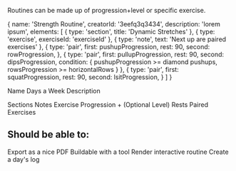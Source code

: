 Routines can be made up of progression+level or specific exercise.


{
  name: 'Strength Routine',
  creatorId: '3eefq3q3434',
  description: 'lorem ipsum',
  elements: [
    {
      type: 'section',
      title: 'Dynamic Stretches'
    },
    {
      type: 'exercise',
      exerciseId: 'exerciseId'
    },
    {
      type: 'note',
      text: 'Next up are paired exercises'
    },
    {
      type: 'pair',
      first: pushupProgression,
      rest: 90,
      second: rowProgression,
    },
    {
      type: 'pair',
      first: pullupProgression,
      rest: 90,
      second: dipsProgression,
      condition: {
        pushupProgression >= diamond pushups,
        rowsProgression >= horizontalRows
      }
    },
    {
      type: 'pair',
      first: squatProgression,
      rest: 90,
      second: lsitProgression,
    }
  ]
}



Name
Days a Week
Description

Sections
Notes
Exercise
Progression + (Optional Level)
Rests
Paired Exercises


Should be able to:
-------------------
Export as a nice PDF
Buildable with a tool
Render interactive routine
Create a day's log
